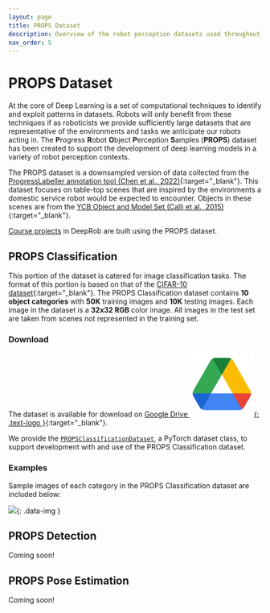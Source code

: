 ```yaml
---
layout: page
title: PROPS Dataset
description: Overview of the robot perception datasets used throughout the DeepRob course.
nav_order: 5
---
```


# PROPS Dataset

At the core of Deep Learning is a set of computational techniques to identify and exploit patterns in datasets. Robots will only benefit from these techniques if as roboticists we provide sufficiently large datasets that are representative of the environments and tasks we anticipate our robots acting in. The <b>P</b>rogress <b>R</b>obot <b>O</b>bject <b>P</b>erception <b>S</b>amples (<b>PROPS</b>) dataset has been created to support the development of deep learning models in a variety of robot perception contexts. 

The PROPS dataset is a downsampled version of data collected from the [ProgressLabeller annotation tool (Chen et al., 2022)](https://arxiv.org/abs/2203.00283){:target="_blank"}. This dataset focuses on table-top scenes that are inspired by the environments a domestic service robot would be expected to encounter. Objects in these scenes are from the [YCB Object and Model Set (Calli et al., 2015)](https://ieeexplore.ieee.org/abstract/document/7251504){:target="_blank"}.


[Course projects](/projects/) in DeepRob are built using the PROPS dataset.


## PROPS Classification

This portion of the dataset is catered for image classification tasks. The format of this portion is based on that of the [CIFAR-10 dataset](https://www.cs.toronto.edu/~kriz/cifar.html){:target="_blank"}. The PROPS Classification dataset contains <b>10 object categories</b> with <b>50K</b> training images and <b>10K</b> testing images. Each image in the dataset is a <b>32x32 RGB</b> color image. All images in the test set are taken from scenes not represented in the training set.

### Download

The dataset is available for download on [Google Drive ![](/assets/logos/logo_drive_2020q4_color_2x_web_64dp.png){: .text-logo }](https://drive.google.com/file/d/1C8_JFsnPVm392C-S1rH0y4HFfNkdMlXi/view?usp=share_link){:target="_blank"}.

We provide the [`PROPSClassificationDataset`](/assets/projects/PROPSClassificationDataset.py), a PyTorch dataset class, to support development with and use of the PROPS Classification dataset.

### Examples

Sample images of each category in the PROPS Classification dataset are included below:

![](/assets/images/props_classification.jpg){: .data-img }


## PROPS Detection

Coming soon!


## PROPS Pose Estimation

Coming soon!

